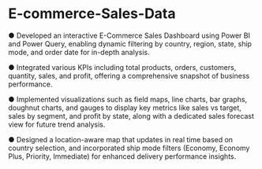 # E-commerce-Sales-Data

● Developed an interactive E-Commerce Sales Dashboard using Power BI and Power
Query, enabling dynamic filtering by country, region, state, ship mode, and order date
for in-depth analysis.

● Integrated various KPIs including total products, orders, customers, quantity, sales, and
profit, offering a comprehensive snapshot of business performance.

● Implemented visualizations such as field maps, line charts, bar graphs, doughnut charts,
and gauges to display key metrics like sales vs target, sales by segment, and profit by
state, along with a dedicated sales forecast view for future trend analysis.

 ● Designed a location-aware map that updates in real time based on country selection,
and incorporated ship mode filters (Economy, Economy Plus, Priority, Immediate) for
enhanced delivery performance insights.
